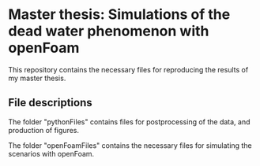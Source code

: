 # Master thesis: Simulations of the dead water phenomenon with openFoam
This repository contains the necessary files for reproducing the results of my master thesis.

## File descriptions
The folder "pythonFiles" contains files for postprocessing of the data, and production of figures.  

The folder "openFoamFiles" contains the necessary files for simulating the scenarios with openFoam.
